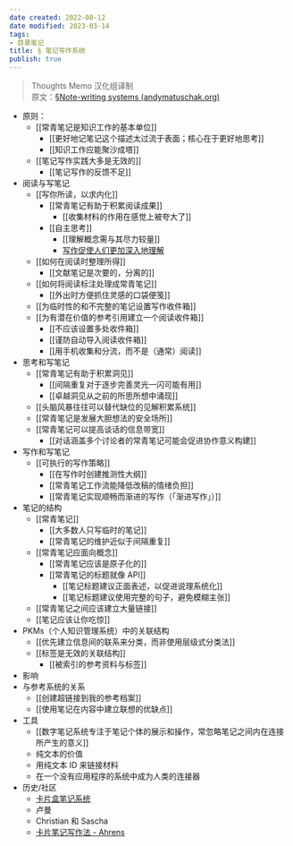 ```yaml
---
date created: 2022-08-12
date modified: 2023-03-14
tags:
- 目录笔记
title: § 笔记写作系统
publish: true
---
```

> Thoughts Memo 汉化组译制  
> 原文：[§Note-writing systems (andymatuschak.org)](https://notes.andymatuschak.org/%C2%A7Note-writing_systems)

- 原则：
	- [[常青笔记是知识工作的基本单位]]
		- [[更好地记笔记这个描述太过流于表面；核心在于更好地思考]]
		- [[知识工作应能聚沙成塔]]
	- [[笔记写作实践大多是无效的]]
		- [[笔记写作的反馈不足]]
- 阅读与写笔记  
	- [[写你所读，以求内化]]
		- [[常青笔记有助于积累阅读成果]]
			- [[收集材料的作用在感觉上被夸大了]]
		- [[自主思考]]
			- [[理解概念需与其尽力较量]]
			- [写作促使人们更加深入地理解](https://notes.andymatuschak.org/z8q1K5a8i95qARkpFwS45qqtQzM8th82TkeUg)  
	- [[如何在阅读时整理所得]]
		- [[文献笔记是次要的，分离的]]
	- [[如何将阅读标注处理成常青笔记]]
		- [[外出时方便抓住灵感的口袋便笺]]
	- [[为临时性的和不完整的笔记设置写作收件箱]]
	- [[为有潜在价值的参考引用建立一个阅读收件箱]]
		- [[不应该设置多处收件箱]]
		- [[谨防自动导入阅读收件箱]]
		- [[用手机收集和分流，而不是（通常）阅读]]
- 思考和写笔记  
	- [[常青笔记有助于积累洞见]]
		- [[间隔重复对于逐步完善灵光一闪可能有用]]
		- [[卓越洞见从之前的所思所想中涌现]]
	- [[头脑风暴往往可以替代缺位的见解积累系统]]
	- [[常青笔记是发展大胆想法的安全场所]]
	- [[常青笔记可以提高谈话的信息带宽]]
		- [[对话涵盖多个讨论者的常青笔记可能会促进协作意义构建]]
- 写作和写笔记  
	- [[可执行的写作策略]]
		- [[在写作时创建推测性大纲]]
		- [[常青笔记工作流能降低改稿的情绪负担]]
		- [[常青笔记实现顺畅而渐进的写作（「渐进写作」）]]
- 笔记的结构  
	- [[常青笔记]]
		- [[大多数人只写临时的笔记]]
		- [[常青笔记的维护近似于间隔重复]]
	- [[常青笔记应面向概念]]
		- [[常青笔记应该是原子化的]]
		- [[常青笔记的标题就像 API]]
			- [[笔记标题建议正面表述，以促进说理系统化]]
			- [[笔记标题建议使用完整的句子，避免模糊主张]]
	- [[常青笔记之间应该建立大量链接]]
	- [[笔记应该让你吃惊]]
- PKMs（个人知识管理系统）中的关联结构  
	- [[优先建立信息间的联系来分类，而非使用层级式分类法]]
	- [[标签是无效的关联结构]]
		- [[被索引的参考资料与标签]]
- 影响  
- 与参考系统的关系  
	- [[创建超链接到我的参考档案]]
	- [[使用笔记在内容中建立联想的优缺点]]
- 工具  
	- [[数字笔记系统专注于笔记个体的展示和操作，常忽略笔记之间内在连接所产生的意义]]
	- 纯文本的价值  
	- 用纯文本 ID 来链接材料  
	- 在一个没有应用程序的系统中成为人类的连接器  
- 历史/社区  
	- [卡片盒笔记系统](https://notes.andymatuschak.org/z2QvtE9w5zs49x7WUeG8Ut1vywHDLiG2Wkm9p)  
	- 卢曼  
	- Christian 和 Sascha  
	- [卡片笔记写作法 - Ahrens](https://notes.andymatuschak.org/z6o5eS2DnpMwe2HnHyhgQAmmGkRCtkKina73u)